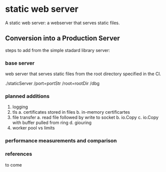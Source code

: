 # static web server

A static web server: a webserver that serves static files.  

## Conversion into a Production Server

steps to add from the simple stadard library server:  

### base server
web server that serves static files from the root directory specified in the Cl.  

./staticServer /port=portStr /root=rootDir /dbg  

### planned additions

1. logging
2. tls
	a. certificates stored in files
	b. in-memory certificartes
3. file transfer
	a. read file followed by write to socket
	b. io.Copy
	c. io.Copy with buffer pulled from ring
	d. giouring
4. worker pool vs limits

### performance measurements and comparison


### references
to come
